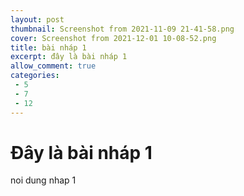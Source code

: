 ```yaml
---
layout: post
thumbnail: Screenshot from 2021-11-09 21-41-58.png
cover: Screenshot from 2021-12-01 10-08-52.png
title: bài nháp 1
excerpt: đây là bài nháp 1
allow_comment: true
categories: 
 - 5
 - 7
 - 12
---
```

# Đây là bài nháp 1
noi dung nhap 1